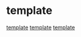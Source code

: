 # template

[template](https://github.com/erlang/rebar3)
[template](https://github.com/sveltejs/svelte)
[template](https://github.com/JustasMasiulis/xorstr)
